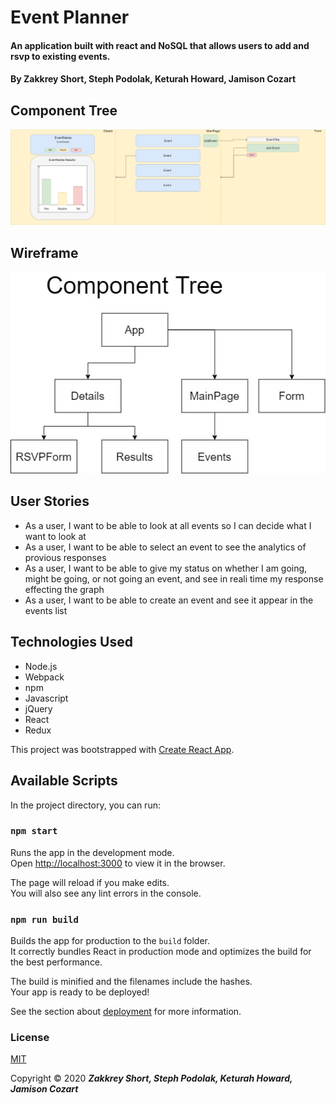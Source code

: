 # Event Planner 

#### An application built with react and NoSQL that allows users to add and rsvp to existing events. 

#### By Zakkrey Short, Steph Podolak, Keturah Howard, Jamison Cozart

## Component Tree
![Components](src/img/components.jpg)

## Wireframe
![Wireframe](src/img/wireframe.jpg)

## User Stories

* As a user, I want to be able to look at all events so I can decide what I want to look at
* As a user, I want to be able to select an event to see the analytics of provious responses
* As a user, I want to be able to give my status on whether I am going, might be going, or not going an event, and see in reali time my response effecting the graph
* As a user, I want to be able to create an event and see it appear in the events list


## Technologies Used

* Node.js
* Webpack
* npm
* Javascript
* jQuery
* React
* Redux


This project was bootstrapped with [Create React App](https://github.com/facebook/create-react-app).

## Available Scripts

In the project directory, you can run:

### `npm start`

Runs the app in the development mode.<br />
Open [http://localhost:3000](http://localhost:3000) to view it in the browser.

The page will reload if you make edits.<br />
You will also see any lint errors in the console.

### `npm run build`

Builds the app for production to the `build` folder.<br />
It correctly bundles React in production mode and optimizes the build for the best performance.

The build is minified and the filenames include the hashes.<br />
Your app is ready to be deployed!

See the section about [deployment](https://facebook.github.io/create-react-app/docs/deployment) for more information.


### License

[MIT](https://choosealicense.com/licenses/mit/)

Copyright &copy; 2020 **_Zakkrey Short, Steph Podolak, Keturah Howard, Jamison Cozart_** 